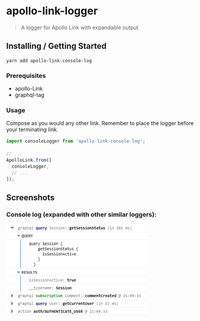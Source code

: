 # apollo-link-logger

> A logger for Apollo Link with expandable output

## Installing / Getting Started

```shell
yarn add apollo-link-console-log
```

### Prerequisites

* apollo-Link
* graphql-tag

### Usage
Compose as you would any other link. Remember to place the logger before your terminating link.
```javascript
import consoleLogger from 'apollo-link-console-log';

// ...
ApolloLink.from([
  consoleLogger,
  // ...
]);
```

## Screenshots

### Console log (expanded with other similar loggers):

![Query Expanded](https://github.com/castigere/apollo-link-console-log/blob/master/docs/example-output.png)

